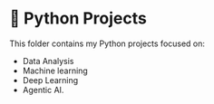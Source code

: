 # 🐍 Python Projects

This folder contains my Python projects focused on: 
- Data Analysis
- Machine learning
- Deep Learning
- Agentic AI.
